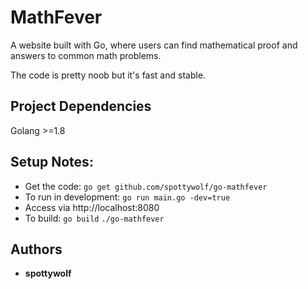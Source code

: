# MathFever
A website built with Go, where users can find mathematical proof and answers to common math problems.

The code is pretty noob but it's fast and stable.

## Project Dependencies 
Golang >=1.8

## Setup Notes:
* Get the code:
`go get github.com/spottywolf/go-mathfever`
* To run in development:
`go run main.go -dev=true`
* Access via http://localhost:8080
* To build: `go build` `./go-mathfever`

## Authors
* **spottywolf**
